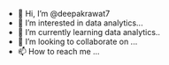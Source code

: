 - 👋 Hi, I’m @deepakrawat7
- 👀 I’m interested in data analytics...
- 🌱 I’m currently learning data analytics..
- 💞️ I’m looking to collaborate on ...
- 📫 How to reach me ...

<!---
deepakrawat7/deepakrawat7 is a ✨ special ✨ repository because its `README.md` (this file) appears on your GitHub profile.
You can click the Preview link to take a look at your changes.
--->
